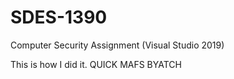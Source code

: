 # SDES-1390
Computer Security Assignment (Visual Studio 2019)

This is how I did it. QUICK MAFS BYATCH
